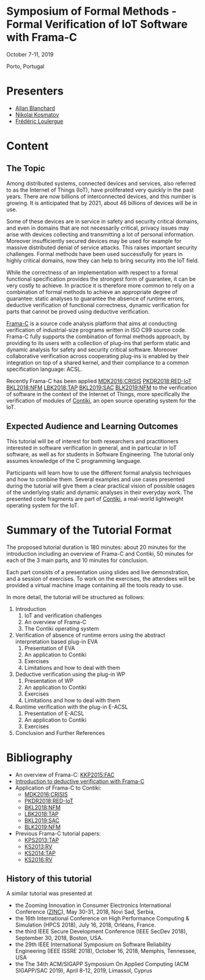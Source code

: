 # Symposium of Formal Methods - Formal Verification of IoT Software with Frama-C

October 7-11, 2019

Porto, Portugal

# Presenters

- [Allan Blanchard](https://allan-blanchard.fr)
- [Nikolai Kosmatov](https://nikolai-kosmatov.eu/)
- [Frédéric Loulergue](https://frederic.loulergue.eu/)

# Content

## The Topic

Among distributed systems, connected devices and services, also
referred to as the Internet of Things (IoT), have proliferated very
quickly in the past years. There are now billions of interconnected
devices, and this number is growing. It is anticipated that by 2021,
about 46 billions of devices will be in use. 

Some of these devices are in service in safety and security critical domains, and
even in domains that are not necessarily critical, privacy issues may
arise with devices collecting and transmitting a lot of personal
information. Moreover insufficiently secured devices may be used for
example for massive distributed denial of service attacks.  This
raises important security challenges. Formal methods have been used
successfully for years in highly critical domains, now they can help
to bring security into the IoT field.

While the correctness of an implementation with respect to a formal
functional specification provides the strongest form of guarantee, it
can be very costly to achieve. In practice it is therefore more common
to rely on a combination of formal methods to achieve an appropriate
degree of guarantee: static analyses to guarantee the absence of
runtime errors, deductive verification of functional correctness,
dynamic verification for parts that cannot be proved using deductive
verification.

[Frama-C](https://frama-c.com) is a source code analysis
platform that aims at conducting verification of industrial-size
programs written in ISO C99 source code. Frama-C fully supports the
combination of formal methods approach, by providing to its users with
a collection of plug-ins that perform static and dynamic analysis for
safety and security critical software. Moreover collaborative
verification across cooperating plug-ins is enabled by their
integration on top of a shared kernel, and their compliance to a
common specification language: ACSL.

Recently Frama-C has been applied
[MDK2016:CRISIS](https://doi.org/10.1007/978-3-319-54876-0_9)
[PKDR2018:RED-IoT](https://dl.acm.org/citation.cfm?id=3234910)
[BKL2018:NFM](https://doi.org/10.1007/978-3-319-77935-5_3)
[LBK2018:TAP](https://doi.org/10.1007/978-3-319-92994-1_11)
[BKL2019:SAC](https://doi.org/10.1145/3297280.3297495)
[BLK2019:NFM](https://doi.org/10.1007/978-3-030-20652-9_6)
to the verification of software in
the context of the Internet of Things, more specifically the
verification of modules of [Contiki](https://github.com/contiki-ng/contiki-ng), an open source
operating system for the IoT. 

## Expected Audience and Learning Outcomes

This tutorial will be of interest for both researchers and practitioners interested in 
software verification in general, and in particular in IoT software, as well as for
students in Software Engineering.  The tutorial only assumes knowledge of the C
programming language.

Participants will learn how to use the different formal analysis techniques and
how to combine them. Several examples and use cases presented during the tutorial will
give them a clear practical vision of possible usages of the underlying static and
dynamic analyses in their everyday work. The presented code fragments are part of
[Contiki](https://github.com/contiki-ng/contiki-ng), a real-world lightweight operating
system for the IoT.

# Summary of the Tutorial Format

The proposed tutorial duration is 180 minutes: about 20 minutes for the
introduction including an overview of Frama-C and Contiki, 50 minutes
for each of the 3 main parts, and 10 minutes for conclusion.

Each part consists of a presentation using slides and live
demonstration, and a session of exercises.  To work on the exercises,
the attendees will be provided a virtual machine image containing all
the tools ready to use.

In more detail, the tutorial will be structured as follows:

1. Introduction
    1. IoT and verification challenges
    2. An overview of Frama-C
    3. The Contiki operating system
2. Verification of absence of runtime errors using the abstract interpretation based plug-in EVA
    1. Presentation of EVA
    2. An application to Contiki
    3. Exercises
    4. Limitations and how to deal with them
3. Deductive verification using the plug-in WP
    1. Presentation of WP
    2. An application to Contiki
    3. Exercises
    4. Limitations and how to deal with them
4. Runtime verification with the plug-in E-ACSL
    1. Presentation of E-ACSL
    2. An application to Contiki
    3. Exercises
5. Conclusion and Further References

# Bibliography

- An overview of Frama-C: [KKP2015:FAC](https://doi.org/10.1007/s00165-014-0326-7)
- [Introduction to deductive verification with Frama-C](https://allan-blanchard.fr/publis/frama-c-wp-tutorial-en.pdf)
- Application of Frama-C to Contiki:
     - [MDK2016:CRISIS](https://doi.org/10.1007/978-3-319-54876-0_9)
     - [PKDR2018:RED-IoT](https://dl.acm.org/citation.cfm?id=3234910)
     - [BKL2018:NFM](https://doi.org/10.1007/978-3-319-77935-5_3)
     - [LBK2018:TAP](https://doi.org/10.1007/978-3-319-92994-1_11)
     - [BKL2019:SAC](https://doi.org/10.1145/3297280.3297495)
     - [BLK2019:NFM](https://doi.org/10.1007/978-3-030-20652-9_6)
- Previous Frama-C tutorial papers:
     - [KPS2013:TAP](https://doi.org/10.1007/978-3-642-38916-0_10)
     - [KS2013:RV](https://doi.org/10.1007/978-3-642-40787-1_29)
     - [KS2014:TAP](https://doi.org/10.1007/978-3-319-09099-3_13)
     - [KS2016:RV](https://doi.org/10.1007/978-3-319-46982-9_7)

## History of this tutorial

A similar tutorial was presented at

- the Zooming Innovation in Consumer Electronics International Conference ([ZINC](http://www.gozinc.org/#information)), May 30-31, 2018, Novi Sad, Serbia,
- the 16th International Conference on High Performance Computing & Simulation (HPCS 2018), July 16, 2018, Orléans, France.
- the third IEEE Secure Development Conference (IEEE SecDev 2018), September 30, 2018, Boston, USA.
- the 29th IEEE International Symposium on Software Reliability Engineering (IEEE ISSRE 2018), October 16, 2018,  Memphis, Tennessee, USA
- the The 34th ACM/SIGAPP Symposium On Applied Computing (ACM SIGAPP/SAC 2019), April 8-12, 2019, Limassol, Cyprus
